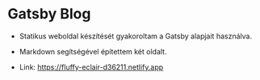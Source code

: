 # Gatsby Blog

- Statikus weboldal készítését gyakoroltam a Gatsby alapjait használva.
- Markdown segítségével építettem két oldalt.

- Link: https://fluffy-eclair-d36211.netlify.app